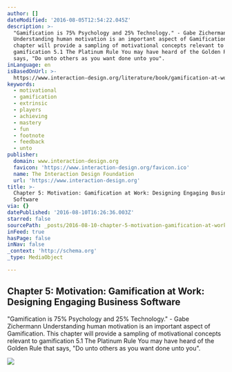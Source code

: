 ```yaml
---
author: []
dateModified: '2016-08-05T12:54:22.045Z'
description: >-
  "Gamification is 75% Psychology and 25% Technology." - Gabe Zichermann
  Understanding human motivation is an important aspect of Gamification. This
  chapter will provide a sampling of motivational concepts relevant to
  gamification 5.1 The Platinum Rule You may have heard of the Golden Rule that
  says, "Do unto others as you want done unto you".
inLanguage: en
isBasedOnUrl: >-
  https://www.interaction-design.org/literature/book/gamification-at-work-designing-engaging-business-software/chapter-5-58-motivation#heading_Intrinsic_and_Extrinsic_Motivation_page_128348?utm_source=facebook&utm_medium=sm&utm_content=gamification_at_work_intrinsic_and_extrinsic_motivation&utm_campaign=post
keywords:
  - motivational
  - gamification
  - extrinsic
  - players
  - achieving
  - mastery
  - fun
  - footnote
  - feedback
  - unto
publisher:
  domain: www.interaction-design.org
  favicon: 'https://www.interaction-design.org/favicon.ico'
  name: The Interaction Design Foundation
  url: 'https://www.interaction-design.org'
title: >-
  Chapter 5: Motivation: Gamification at Work: Designing Engaging Business
  Software
via: {}
datePublished: '2016-08-10T16:26:36.003Z'
starred: false
sourcePath: _posts/2016-08-10-chapter-5-motivation-gamification-at-work-designing-engag.md
inFeed: true
hasPage: false
inNav: false
_context: 'http://schema.org'
_type: MediaObject

---
```

<article style=""><h1>Chapter 5: Motivation: Gamification at Work: Designing Engaging Business Software</h1><p>"Gamification is 75% Psychology and 25% Technology." - Gabe Zichermann Understanding human motivation is an important aspect of Gamification. This chapter will provide a sampling of motivational concepts relevant to gamification 5.1 The Platinum Rule You may have heard of the Golden Rule that says, "Do unto others as you want done unto you".</p><img src="https://public-media.interaction-design.org/images/books/gamification_at_work/Fig5.1_Intrinsic_extinsic_motivation.jpg" /></article>